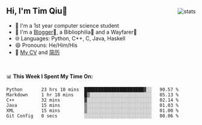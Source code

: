 <p>
<img src="https://github-readme-stats.vercel.app/api?username=qyxtim&show_icons=true" alt="stats" align="right" style="padding-top:20px"/>
</p>

## Hi, I'm Tim Qiu👋

- 🔭 I'm a 1st year computer science student
- 🌱 I'm a [Blogger](https://blog.blinkstar.cn)📝, a Bibliophilia📕 and a Wayfarer🚶
- 🌐 Languages: Python, C++, C, Java, Haskell
- 😄 Pronouns: He/Him/His
- 📄 [My CV](./cv.pdf) and [简历](./cv-ch.pdf)

<br>

📊 **This Week I Spent My Time On:**
<!--START_SECTION:waka-->

```text
Python       23 hrs 10 mins  ██████████████████████▓░░   90.57 %
Markdown     1 hr 18 mins    █▒░░░░░░░░░░░░░░░░░░░░░░░   05.13 %
C++          32 mins         ▓░░░░░░░░░░░░░░░░░░░░░░░░   02.14 %
Java         15 mins         ▒░░░░░░░░░░░░░░░░░░░░░░░░   01.03 %
XML          15 mins         ▒░░░░░░░░░░░░░░░░░░░░░░░░   01.00 %
Git Config   0 secs          ░░░░░░░░░░░░░░░░░░░░░░░░░   00.06 %
```

<!--END_SECTION:waka-->

